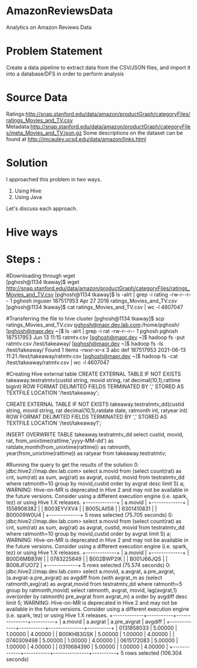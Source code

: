 # AmazonReviewsData
Analytics on Amazon Reviews Data

# Problem Statement
Create a data pipeline to extract data from the CSV/JSON files, and import it into a database/DFS in order to perform analysis

# Source Data
Ratings:http://snap.stanford.edu/data/amazon/productGraph/categoryFiles/ratings_Movies_and_TV.csv
Metadata:http://snap.stanford.edu/data/amazon/productGraph/categoryFiles/meta_Movies_and_TV.json.gz
Some descriptions on the dataset can be found at http://jmcauley.ucsd.edu/data/amazon/links.html

# Solution
I approached this problem in two ways. 
1. Using Hive
2. Using Java

Let's discuss each approach. 

# Hive ways

Steps :
=======================
#Downloading through wget  
[pghosh@1134 tkaway]$ wget http://snap.stanford.edu/data/amazon/productGraph/categoryFiles/ratings_Movies_and_TV.csv
[pghosh@1134 tkaway]$ ls -alrt | grep -i rating
-rw-r--r-- 1 pghosh inguser 187517953 Apr 27  2016 ratings_Movies_and_TV.csv
[pghosh@1134 tkaway]$ cat ratings_Movies_and_TV.csv | wc -l
4607047

#Transferring the file to hive cluster
[pghosh@1134 tkaway]$ scp ratings_Movies_and_TV.csv pghosh@mapr.dev.lab.com:/home/pghosh/
[pghosh@mapr.dev  ~]$ ls -alrt | grep -i rat
-rw-r--r-- 1 pghosh pghosh 187517953 Jun 13 11:15 ratmtv.csv
[pghosh@mapr.dev  ~]$ hadoop fs -put ratmtv.csv /test/takeaway/
[pghosh@mapr.dev  ~]$ hadoop fs -ls /test/takeaway/
Found 1 items
-rwxr-xr-x   3 abc def  187517953 2021-06-13 11:21 /test/takeaway/ratmtv.csv
[pghosh@mapr.dev  ~]$ hadoop fs -cat /test/takeaway/ratmtv.csv | wc -l 
4607047

#Creating Hive external table
CREATE EXTERNAL TABLE IF NOT EXISTS takeaway.testratmtv(custid string, movid string, rat decimal(10,1),rattime bigint) ROW FORMAT DELIMITED FIELDS TERMINATED BY ',' STORED AS TEXTFILE LOCATION '/test/takeaway';

CREATE EXTERNAL TABLE IF NOT EXISTS takeaway.testratmtv_dd(custid string, movid string, rat decimal(10,1),ratdate date, ratmonth int, ratyear int) ROW FORMAT DELIMITED FIELDS TERMINATED BY ',' STORED AS TEXTFILE LOCATION '/test/takeaway1';

INSERT OVERWRITE TABLE takeaway.testratmtv_dd select custid, movid, rat, from_unixtime(rattime,'yyyy-MM-dd') as ratdate,month(from_unixtime(rattime)) as ratmonth, year(from_unixtime(rattime)) as ratyear from takeaway.testratmtv;

#Running the query to get the results of the solution
0: jdbc:hive2://map.dev.lab.com> select a.movid from (select count(rat) as cnt, sum(rat) as sum, avg(rat) as avgrat, custid, movid from testratmtv_dd where ratmonth=10 group by movid,custid order by avgrat desc limit 5) a;
WARNING: Hive-on-MR is deprecated in Hive 2 and may not be available in the future versions. Consider using a different execution engine (i.e. spark, tez) or using Hive 1.X releases.
+-------------+
|   a.movid   |
+-------------+
| 1558908382  |
| B003EYVXV4  |
| B005LAII58  |
| 6301410831  |
| B00009W0U4  |
+-------------+
5 rows selected (75.705 seconds)
0: jdbc:hive2://map.dev.lab.com> select a.movid from (select count(rat) as cnt, sum(rat) as sum, avg(rat) as avgrat, custid, movid from testratmtv_dd where ratmonth=10 group by movid,custid order by avgrat limit 5) a;
WARNING: Hive-on-MR is deprecated in Hive 2 and may not be available in the future versions. Consider using a different execution engine (i.e. spark, tez) or using Hive 1.X releases.
+-------------+
|   a.movid   |
+-------------+
| B00D6MB83W  |
| 0783225849  |
| B002BWP2IK  |
| B001J66JQS  |
| B008JFUO72  |
+-------------+
5 rows selected (75.574 seconds)
0: jdbc:hive2://map.dev.lab.com> select a.movid, a.avgrat, a.pre_avgrat,(a.avgrat-a.pre_avgrat) as avgdiff from (with avgrat_m as (select ratmonth,avg(rat) as avgrat,movid from testratmtv_dd where ratmonth=5 group by ratmonth,movid) select ratmonth, avgrat, movid, lag(avgrat,1) over(order by ratmonth) pre_avgrat from avgrat_m) a order by avgdiff desc limit 5;
WARNING: Hive-on-MR is deprecated in Hive 2 and may not be available in the future versions. Consider using a different execution engine (i.e. spark, tez) or using Hive 1.X releases.
+-------------+-----------+---------------+----------+
|   a.movid   | a.avgrat  | a.pre_avgrat  | avgdiff  |
+-------------+-----------+---------------+----------+
| 0131858033  | 5.00000   | 1.00000       | 4.00000  |
| B00KHB3GSK  | 5.00000   | 1.00000       | 4.00000  |
| 0740309498  | 5.00000   | 1.00000       | 4.00000  |
| 0615172083  | 5.00000   | 1.00000       | 4.00000  |
| 0310684390  | 5.00000   | 1.00000       | 4.00000  |
+-------------+-----------+---------------+----------+
5 rows selected (106.304 seconds)
